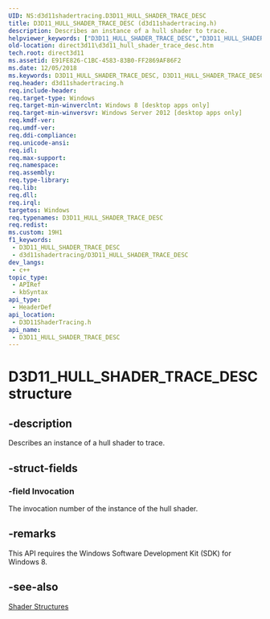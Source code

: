 ```yaml
---
UID: NS:d3d11shadertracing.D3D11_HULL_SHADER_TRACE_DESC
title: D3D11_HULL_SHADER_TRACE_DESC (d3d11shadertracing.h)
description: Describes an instance of a hull shader to trace.
helpviewer_keywords: ["D3D11_HULL_SHADER_TRACE_DESC","D3D11_HULL_SHADER_TRACE_DESC structure [Direct3D 11]","d3d11shadertracing/D3D11_HULL_SHADER_TRACE_DESC","direct3d11.d3d11_hull_shader_trace_desc"]
old-location: direct3d11\d3d11_hull_shader_trace_desc.htm
tech.root: direct3d11
ms.assetid: E91FE826-C1BC-4583-83B0-FF2869AF86F2
ms.date: 12/05/2018
ms.keywords: D3D11_HULL_SHADER_TRACE_DESC, D3D11_HULL_SHADER_TRACE_DESC structure [Direct3D 11], d3d11shadertracing/D3D11_HULL_SHADER_TRACE_DESC, direct3d11.d3d11_hull_shader_trace_desc
req.header: d3d11shadertracing.h
req.include-header: 
req.target-type: Windows
req.target-min-winverclnt: Windows 8 [desktop apps only]
req.target-min-winversvr: Windows Server 2012 [desktop apps only]
req.kmdf-ver: 
req.umdf-ver: 
req.ddi-compliance: 
req.unicode-ansi: 
req.idl: 
req.max-support: 
req.namespace: 
req.assembly: 
req.type-library: 
req.lib: 
req.dll: 
req.irql: 
targetos: Windows
req.typenames: D3D11_HULL_SHADER_TRACE_DESC
req.redist: 
ms.custom: 19H1
f1_keywords:
 - D3D11_HULL_SHADER_TRACE_DESC
 - d3d11shadertracing/D3D11_HULL_SHADER_TRACE_DESC
dev_langs:
 - c++
topic_type:
 - APIRef
 - kbSyntax
api_type:
 - HeaderDef
api_location:
 - D3D11ShaderTracing.h
api_name:
 - D3D11_HULL_SHADER_TRACE_DESC
---
```


# D3D11_HULL_SHADER_TRACE_DESC structure


## -description

Describes an instance of a hull shader to trace.

## -struct-fields

### -field Invocation

The invocation number of the instance of the hull shader.

## -remarks

This API requires the Windows Software Development Kit (SDK) for Windows 8.

## -see-also

<a href="/windows/desktop/direct3d11/d3d11-graphics-reference-shader-structures">Shader Structures</a>